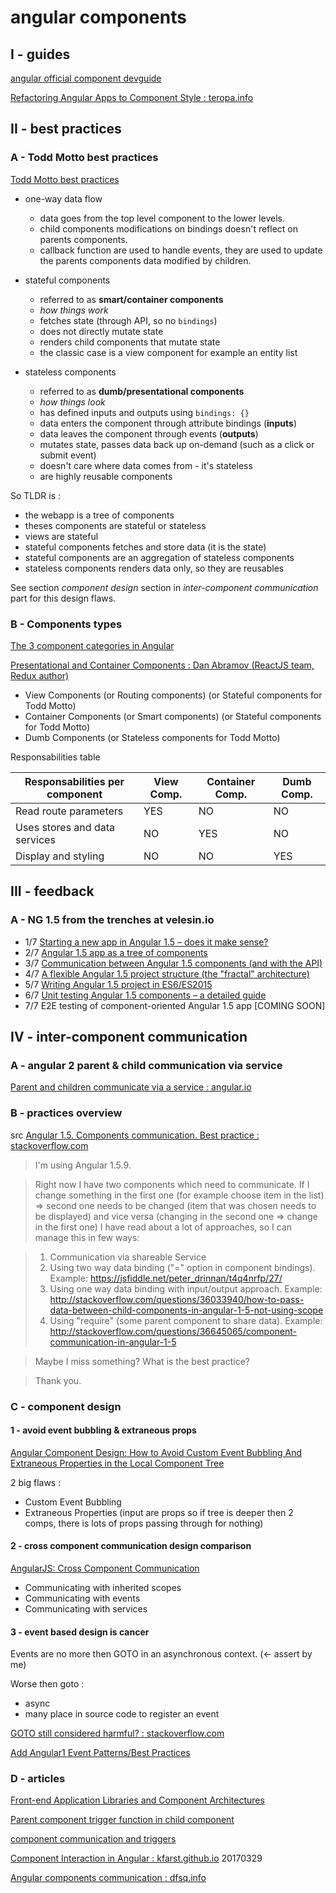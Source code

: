 # angular components

## I - guides

[angular official component devguide](https://docs.angularjs.org/guide/component)

[Refactoring Angular Apps to Component Style : teropa.info](https://teropa.info/blog/2015/10/18/refactoring-angular-apps-to-components.html)

## II - best practices

### A - Todd Motto best practices

[Todd Motto best practices](https://github.com/toddmotto/angularjs-styleguide#components)

- one-way data flow 
  - data goes from the top level component to the lower levels.
  - child components modifications on bindings doesn't reflect on parents components.
  - callback function are used to handle events, they are used to update the parents components data modified by children.
  
- stateful components
  - referred to as **smart/container components**
  - *how things work*
  - fetches state (through API, so no `bindings`)
  - does not directly mutate state
  - renders child components that mutate state
  - the classic case is a view component for example an entity list

- stateless components
  - referred to as **dumb/presentational components**
  - *how things look*
  - has defined inputs and outputs using `bindings: {}`
  - data enters the component through attribute bindings (**inputs**)
  - data leaves the component through events (**outputs**)
  - mutates state, passes data back up on-demand (such as a click or submit event)
  - doesn't care where data comes from - it's stateless
  - are highly reusable components

So TLDR is :
- the webapp is a tree of components
- theses components are stateful or stateless
- views are stateful
- stateful components fetches and store data (it is the state)
- stateful components are an aggregation of stateless components
- stateless components renders data only, so they are reusables

See section *component design* section in *inter-component communication* part for this design flaws.

### B - Components types

[The 3 component categories in Angular](https://blog.wishtack.com/2017/05/05/the-guide-to-building-quality-angular-2-components/)

[Presentational and Container Components : Dan Abramov (ReactJS team, Redux author)](https://medium.com/@dan_abramov/smart-and-dumb-components-7ca2f9a7c7d0)

- View Components (or Routing components) (or Stateful components for Todd Motto)
- Container Components (or Smart components) (or Stateful components for Todd Motto)
- Dumb Components (or Stateless components for Todd Motto)

Responsabilities table

| Responsabilities per component | View Comp. | Container Comp. | Dumb Comp.
| ------------------------------ | ---------- | --------------- | ----------
| Read route parameters          | YES        | NO              | NO
| Uses stores and data services  | NO         | YES             | NO
| Display and styling            | NO         | NO              | YES

## III - feedback

### A - NG 1.5 from the trenches at velesin.io

- 1/7 [Starting a new app in Angular 1.5 – does it make sense?](https://velesin.io/2016/04/14/starting-a-new-app-in-angular-1-5/)
- 2/7 [Angular 1.5 app as a tree of components](https://velesin.io/2016/04/26/angular-1-5-app-as-a-tree-of-components/)
- 3/7 [Communication between Angular 1.5 components (and with the API)](https://velesin.io/2016/05/18/communication-between-angular-1-5-components/)
- 4/7 [A flexible Angular 1.5 project structure (the "fractal" architecture)](https://velesin.io/2016/05/31/angular-1-5-fractal-project-structure/)
- 5/7 [Writing Angular 1.5 project in ES6/ES2015](https://velesin.io/2016/07/12/angular-1-5-project-in-es6-es2015/)
- 6/7 [Unit testing Angular 1.5 components – a detailed guide](https://velesin.io/2016/08/23/unit-testing-angular-1-5-components/)
- 7/7 E2E testing of component-oriented Angular 1.5 app [COMING SOON]

## IV - inter-component communication

### A - angular 2 parent & child communication via service

[Parent and children communicate via a service : angular.io](https://angular.io/docs/ts/latest/cookbook/component-communication.html#!#bidirectional-service)

### B - practices overview

src [Angular 1.5. Components communication. Best practice : stackoverflow.com](http://stackoverflow.com/questions/41070446/angular-1-5-components-communication-best-practice)

> I'm using Angular 1.5.9.

> Right now I have two components which need to communicate. If I change something in the first one (for example choose item in the list) => second one needs to be changed (item that was chosen needs to be displayed) and vice versa (changing in the second one => change in the first one) I have read about a lot of approaches, so I can manage this in few ways:

> 1. Communication via shareable Service
> 2. Using two way data binding ("=" option in component bindings). Example: https://jsfiddle.net/peter_drinnan/t4q4nrfp/27/
> 3. Using one way data binding with input/output approach. Example: http://stackoverflow.com/questions/36033940/how-to-pass-data-between-child-components-in-angular-1-5-not-using-scope
> 4. Using "require" (some parent component to share data). Example: http://stackoverflow.com/questions/36645065/component-communication-in-angular-1-5

> Maybe I miss something? What is the best practice?

> Thank you.

### C - component design

#### 1 - avoid event bubbling & extraneous props

[Angular Component Design: How to Avoid Custom Event Bubbling And Extraneous Properties in the Local Component Tree](http://blog.angular-university.io/angular-component-design-how-to-avoid-custom-event-bubbling-and-extraneous-properties-in-the-local-component-tree/)

2 big flaws :
- Custom Event Bubbling
- Extraneous Properties (input are props so if tree is deeper then 2 comps, there is lots of props passing through for nothing)

#### 2 - cross component communication design comparison

[AngularJS: Cross Component Communication](http://www.aurorasolutions.io/blog/angularjs-cross-component-communication/)
    	
- Communicating with inherited scopes
- Communicating with events  	
- Communicating with services

#### 3 - event based design is cancer

Events are no more then GOTO in an asynchronous context. (<- assert by me)

Worse then goto :
- async
- many place in source code to register an event

[GOTO still considered harmful? : stackoverflow.com](http://stackoverflow.com/questions/46586/goto-still-considered-harmful)

[Add Angular1 Event Patterns/Best Practices](https://github.com/johnpapa/angular-styleguide/issues/805)

### D - articles

[Front-end Application Libraries and Component Architectures](http://developer.telerik.com/featured/front-end-application-frameworks-component-architectures/)

[Parent component trigger function in child component](https://github.com/toddmotto/angularjs-styleguide/issues/156)

[component communication and triggers](https://github.com/toddmotto/angularjs-styleguide/issues/90)

[Component Interaction in Angular : kfarst.github.io](http://kfarst.github.io/angular/2017/03/29/component-interaction-in-angular/) 20170329

[Angular components communication : dfsq.info](http://dfsq.info/site/read/angular-components-communication)
